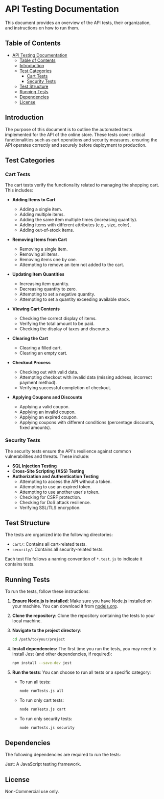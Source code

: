 # API Testing Documentation

This document provides an overview of the API tests, their organization, and instructions on how to run them.

## Table of Contents
- [API Testing Documentation](#api-testing-documentation)
  - [Table of Contents](#table-of-contents)
  - [Introduction](#introduction)
  - [Test Categories](#test-categories)
    - [Cart Tests](#cart-tests)
    - [Security Tests](#security-tests)
  - [Test Structure](#test-structure)
  - [Running Tests](#running-tests)
  - [Dependencies](#dependencies)
  - [License](#license)

## Introduction

The purpose of this document is to outline the automated tests implemented for the API of the online store. These tests cover critical functionalities such as cart operations and security measures, ensuring the API operates correctly and securely before deployment to production.

## Test Categories

### Cart Tests

The cart tests verify the functionality related to managing the shopping cart. This includes:

- **Adding Items to Cart**
  - Adding a single item.
  - Adding multiple items.
  - Adding the same item multiple times (increasing quantity).
  - Adding items with different attributes (e.g., size, color).
  - Adding out-of-stock items.

- **Removing Items from Cart**
  - Removing a single item.
  - Removing all items.
  - Removing items one by one.
  - Attempting to remove an item not added to the cart.

- **Updating Item Quantities**
  - Increasing item quantity.
  - Decreasing quantity to zero.
  - Attempting to set a negative quantity.
  - Attempting to set a quantity exceeding available stock.

- **Viewing Cart Contents**
  - Checking the correct display of items.
  - Verifying the total amount to be paid.
  - Checking the display of taxes and discounts.

- **Clearing the Cart**
  - Clearing a filled cart.
  - Clearing an empty cart.

- **Checkout Process**
  - Checking out with valid data.
  - Attempting checkout with invalid data (missing address, incorrect payment method).
  - Verifying successful completion of checkout.

- **Applying Coupons and Discounts**
  - Applying a valid coupon.
  - Applying an invalid coupon.
  - Applying an expired coupon.
  - Applying coupons with different conditions (percentage discounts, fixed amounts).

### Security Tests

The security tests ensure the API's resilience against common vulnerabilities and threats. These include:

- **SQL Injection Testing**
- **Cross-Site Scripting (XSS) Testing**
- **Authorization and Authentication Testing**
  - Attempting to access the API without a token.
  - Attempting to use an expired token.
  - Attempting to use another user's token.
  - Checking for CSRF protection.
  - Checking for DoS attack resilience.
  - Verifying SSL/TLS encryption.

## Test Structure

The tests are organized into the following directories:

- `cart/`: Contains all cart-related tests.
- `security/`: Contains all security-related tests.

Each test file follows a naming convention of `*.test.js` to indicate it contains tests.

## Running Tests

To run the tests, follow these instructions:

1. **Ensure Node.js is installed**: Make sure you have Node.js installed on your machine. You can download it from [nodejs.org](https://nodejs.org/).

2. **Clone the repository**: Clone the repository containing the tests to your local machine.

3. **Navigate to the project directory**:
   ```bash
   cd /path/to/your/project
   ```
4. **Install dependencies:** The first time you run the tests, you may need to install Jest (and other dependencies, if required):
    ```bash
    npm install --save-dev jest
    ```
5. **Run the tests**: You can choose to run all tests or a specific category:

   *  To run all tests:
        ```bash
        node runTests.js all
        ```
    * To run only cart tests:
        ```bash
        node runTests.js cart
        ```
    * To run only security tests:
        ```bash
        node runTests.js security
        ```
## Dependencies

The following dependencies are required to run the tests:

Jest: A JavaScript testing framework.

## License

Non-Commercial use only.